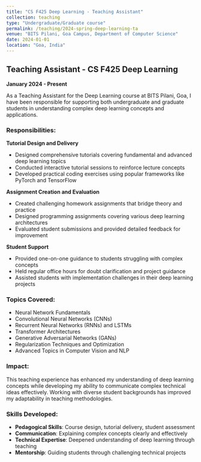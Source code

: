 ```yaml
---
title: "CS F425 Deep Learning - Teaching Assistant"
collection: teaching
type: "Undergraduate/Graduate course"
permalink: /teaching/2024-spring-deep-learning-ta
venue: "BITS Pilani, Goa Campus, Department of Computer Science"
date: 2024-01-01
location: "Goa, India"
---
```


## Teaching Assistant - CS F425 Deep Learning

**January 2024 - Present**

As a Teaching Assistant for the Deep Learning course at BITS Pilani, Goa, I have been responsible for supporting both undergraduate and graduate students in understanding complex deep learning concepts and applications.

### Responsibilities:

**Tutorial Design and Delivery**
- Designed comprehensive tutorials covering fundamental and advanced deep learning topics
- Conducted interactive tutorial sessions to reinforce lecture concepts
- Developed practical coding exercises using popular frameworks like PyTorch and TensorFlow

**Assignment Creation and Evaluation**
- Created challenging homework assignments that bridge theory and practice
- Designed programming assignments covering various deep learning architectures
- Evaluated student submissions and provided detailed feedback for improvement

**Student Support**
- Provided one-on-one guidance to students struggling with complex concepts
- Held regular office hours for doubt clarification and project guidance
- Assisted students with implementation challenges in their deep learning projects

### Topics Covered:
- Neural Network Fundamentals
- Convolutional Neural Networks (CNNs)
- Recurrent Neural Networks (RNNs) and LSTMs
- Transformer Architectures
- Generative Adversarial Networks (GANs)
- Regularization Techniques and Optimization
- Advanced Topics in Computer Vision and NLP

### Impact:
This teaching experience has enhanced my understanding of deep learning concepts while developing my ability to communicate complex technical ideas effectively. Working with diverse student backgrounds has improved my adaptability in teaching methodologies.

### Skills Developed:
- **Pedagogical Skills**: Course design, tutorial delivery, student assessment
- **Communication**: Explaining complex concepts clearly and effectively
- **Technical Expertise**: Deepened understanding of deep learning through teaching
- **Mentorship**: Guiding students through challenging technical projects